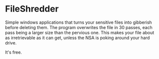 # FileShredder

Simple windows applications that turns your sensitive files into gibberish before deleting them. The program overwrites the file in 30 passes, each pass being a larger size than the pervious one. This makes your file about as irretrievable as it can get, unless the NSA is poking around your hard drive.

It's free.
